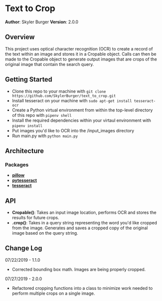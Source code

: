 # Text to Crop

**Author**: Skyler Burger
**Version**: 2.0.0

## Overview
This project uses optical character recognition (OCR) to create a record of the text within an image and stores it in a Cropable object. Calls can then be made to the Cropable object to generate output images that are crops of the original image that contain the search query.

## Getting Started
- Clone this repo to your machine with `git clone https://github.com/SkylerBurger/text_to_crop.git`
- Install tesseract on your machine with `sudo apt-get install tesseract-ocr`
- Create a Python virtual environment from within the top-level directory of this repo with `pipenv shell`
- Install the required dependencies within your virtaul environment with `pipenv install`
- Put images you'd like to OCR into the /input_images directory
- Run main.py with `python main.py`

## Architecture
### Packages
- [**pillow**](https://python-pillow.org/)
- [**pytesseract**](https://github.com/madmaze/pytesseract)
- [**tesseract**](https://github.com/tesseract-ocr/tesseract)


## API
- **Cropable()**: Takes an input image location, performs OCR and stores the results for future crops.
- **.crop()**: Takes in a query string representing the word you'd like cropped from the image. Generates and saves a cropped copy of the original image based on the query string.


## Change Log
07/22/2019 - 1.1.0
- Corrected bounding box math. Images are being properly cropped.

07/27/2019 - 2.0.0
- Refactored cropping functions into a class to minimize work needed to perform multiple crops on a single image.
